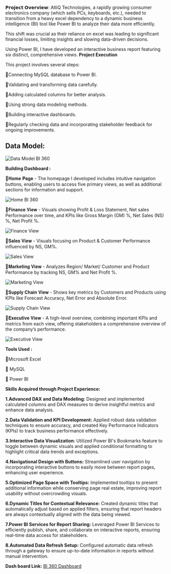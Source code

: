 𝗣𝗿𝗼𝗷𝗲𝗰𝘁 𝗢𝘃𝗲𝗿𝘃𝗶𝗲𝘄:
AtliQ Technologies, a rapidly growing consumer electronics company (which sells PCs, keyboards, etc.), needed to transition from a heavy excel dependency to a dynamic business intelligence (BI) tool like Power BI to analyze their data more efficiently.

This shift was crucial as their reliance on excel was leading to significant financial losses, limiting insights and slowing data-driven decisions.

Using Power BI, I have developed an interactive business report featuring six distinct, comprehensive views.
**Project Execution**

This project involves several steps:

🔸Connecting MySQL database to Power BI.

🔸Validating and transforming data carefully.

🔸Adding calculated columns for better analysis.

🔸Using strong data modeling methods.

🔸Building interactive dashboards.

🔸Regularly checking data and incorporating stakeholder feedback for ongoing improvements.
## **Data Model:**
![Data Model BI 360](https://raw.githubusercontent.com/kalpanasanikommu/POWER_BI/main/Business%20Insights%20360%C2%B0/Data%20Model_BI%20360.png)

**Building Dashboard :**

🔹𝐇𝐨𝐦𝐞 𝐏𝐚𝐠𝐞 - The homepage I developed includes intuitive navigation buttons, enabling users to access five primary views, as well as additional sections for information and support.

![Home BI 360](https://raw.githubusercontent.com/kalpanasanikommu/POWER_BI/main/Business%20Insights%20360%C2%B0/Home_BI%20360.png)


🔹𝐅𝐢𝐧𝐚𝐧𝐜𝐞 𝐕𝐢𝐞𝐰 - Visuals showing Profit & Loss Statement, Net sales Performance over time, and KPIs like Gross Margin (GM) %, Net Sales (NS) %, Net Profit %.

![Finance View](https://raw.githubusercontent.com/kalpanasanikommu/POWER_BI/main/Business%20Insights%20360%C2%B0/Finance%20View.png)


🔹𝐒𝐚𝐥𝐞𝐬 𝐕𝐢𝐞𝐰 - Visuals focusing on Product & Customer Performance influenced by NS, GM%.

![Sales View](https://raw.githubusercontent.com/kalpanasanikommu/POWER_BI/main/Business%20Insights%20360%C2%B0/sales%20view.png)


🔹𝐌𝐚𝐫𝐤𝐞𝐭𝐢𝐧𝐠 𝐕𝐢𝐞𝐰 - Analyzes Region/ Market/ Customer and Product Performance by tracking NS, GM% and Net Profit %.

![Marketing View](https://raw.githubusercontent.com/kalpanasanikommu/POWER_BI/main/Business%20Insights%20360%C2%B0/Marketing%20view.png)

🔹𝐒𝐮𝐩𝐩𝐥𝐲 𝐂𝐡𝐚𝐢𝐧 𝐕𝐢𝐞𝐰 - Shows key metrics by Customers and Products using KPIs like Forecast Accuracy, Net Error and Absolute Error.

![Supply Chain View](https://raw.githubusercontent.com/kalpanasanikommu/POWER_BI/main/Business%20Insights%20360%C2%B0/Supply%20chain%20view.png)


🔹𝐄𝐱𝐞𝐜𝐮𝐭𝐢𝐯𝐞 𝐕𝐢𝐞𝐰 - A high-level overview, combining important KPIs and metrics from each view, offering stakeholders a comprehensive overview of the company’s performance.

![Executive View](https://raw.githubusercontent.com/kalpanasanikommu/POWER_BI/main/Business%20Insights%20360%C2%B0/Executive%20view.png)


**Tools Used :**

🔸Microsoft Excel

🔸 MySQL

🔸 Power BI

**Skills Acquired through Project Experience:**

**1.Advanced DAX and Data Modeling**: Designed and implemented calculated columns and DAX measures to derive insightful metrics and enhance data analysis.

**2.Data Validation and KPI Development:** Applied robust data validation techniques to ensure accuracy, and created Key Performance Indicators (KPIs) to track business performance effectively.

**3.Interactive Data Visualization**: Utilized Power BI's Bookmarks feature to toggle between dynamic visuals and applied conditional formatting to highlight critical data trends and exceptions.

**4.Navigational Design with Buttons:** Streamlined user navigation by incorporating interactive buttons to easily move between report pages, enhancing user experience.

**5.Optimized Page Space with Tooltips:** Implemented tooltips to present additional information while conserving page real estate, improving report usability without overcrowding visuals.

**6.Dynamic Titles for Contextual Relevance:** Created dynamic titles that automatically adjust based on applied filters, ensuring that report headers are always contextually aligned with the data being viewed.

**7.Power BI Services for Report Sharing:** Leveraged Power BI Services to efficiently publish, share, and collaborate on interactive reports, ensuring real-time data access for stakeholders.

**8.Automated Data Refresh Setup:** Configured automatic data refresh through a gateway to ensure up-to-date information in reports without manual intervention.

**Dash board Link:** [BI 360 Dashboard](https://app.powerbi.com/view?r=eyJrIjoiNDE0YjdlZGYtZWFiZC00MDA4LTlhZjAtZGFmMmI1OTM0ZjBmIiwidCI6ImM2ZTU0OWIzLTVmNDUtNDAzMi1hYWU5LWQ0MjQ0ZGM1YjJjNCJ9)

